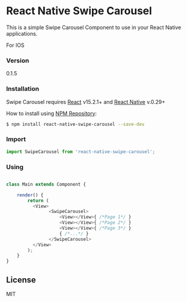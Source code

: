 # React Native Swipe Carousel

This is a simple Swipe Carousel Component to use in your React Native applications.

For IOS

### Version
0.1.5

### Installation

Swipe Carousel requires [React](https://facebook.github.io/react/) v15.2.1+ and [React Native](https://facebook.github.io/react-native/) v.0.29+

How to install using [NPM Repository](https://www.npmjs.com/package/react-native-swipe-carousel):

```sh
$ npm install react-native-swipe-carousel --save-dev
```

### Import

```js
import SwipeCarousel from 'react-native-swipe-carousel';
```

### Using


```js

class Main extends Component {

    render() {
        return (
          <View>
                <SwipeCarousel>
                    <View></View>{ /*Page 1*/ }
                    <View></View>{ /*Page 2*/ }
                    <View></View>{ /*Page 3*/ }
                    { /*...*/ }
                </SwipeCarousel>
          </View>
        );
    }
}
````



License
----

MIT
